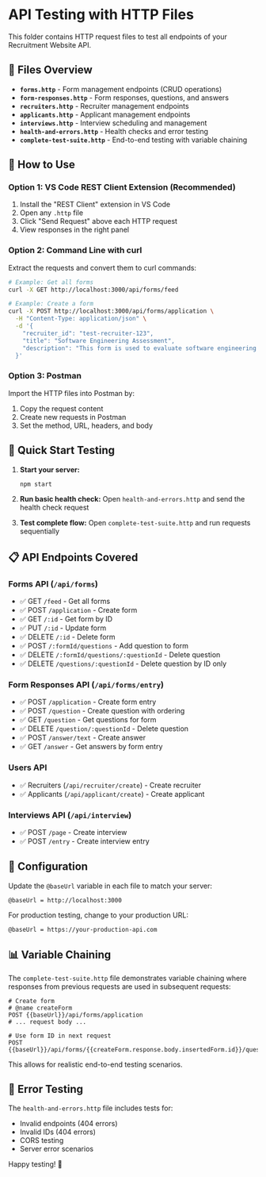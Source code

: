 # API Testing with HTTP Files

This folder contains HTTP request files to test all endpoints of your Recruitment Website API.

## 📁 Files Overview

- **`forms.http`** - Form management endpoints (CRUD operations)
- **`form-responses.http`** - Form responses, questions, and answers
- **`recruiters.http`** - Recruiter management endpoints
- **`applicants.http`** - Applicant management endpoints  
- **`interviews.http`** - Interview scheduling and management
- **`health-and-errors.http`** - Health checks and error testing
- **`complete-test-suite.http`** - End-to-end testing with variable chaining

## 🚀 How to Use

### Option 1: VS Code REST Client Extension (Recommended)

1. Install the "REST Client" extension in VS Code
2. Open any `.http` file
3. Click "Send Request" above each HTTP request
4. View responses in the right panel

### Option 2: Command Line with curl

Extract the requests and convert them to curl commands:

```bash
# Example: Get all forms
curl -X GET http://localhost:3000/api/forms/feed

# Example: Create a form
curl -X POST http://localhost:3000/api/forms/application \
  -H "Content-Type: application/json" \
  -d '{
    "recruiter_id": "test-recruiter-123",
    "title": "Software Engineering Assessment",
    "description": "This form is used to evaluate software engineering candidates."
  }'
```

### Option 3: Postman

Import the HTTP files into Postman by:
1. Copy the request content
2. Create new requests in Postman
3. Set the method, URL, headers, and body

## 🎯 Quick Start Testing

1. **Start your server:**
   ```bash
   npm start
   ```

2. **Run basic health check:**
   Open `health-and-errors.http` and send the health check request

3. **Test complete flow:**
   Open `complete-test-suite.http` and run requests sequentially

## 📋 API Endpoints Covered

### Forms API (`/api/forms`)
- ✅ GET `/feed` - Get all forms
- ✅ POST `/application` - Create form
- ✅ GET `/:id` - Get form by ID
- ✅ PUT `/:id` - Update form
- ✅ DELETE `/:id` - Delete form
- ✅ POST `/:formId/questions` - Add question to form
- ✅ DELETE `/:formId/questions/:questionId` - Delete question
- ✅ DELETE `/questions/:questionId` - Delete question by ID only

### Form Responses API (`/api/forms/entry`)
- ✅ POST `/application` - Create form entry
- ✅ POST `/question` - Create question with ordering
- ✅ GET `/question` - Get questions for form
- ✅ DELETE `/question/:questionId` - Delete question
- ✅ POST `/answer/text` - Create answer
- ✅ GET `/answer` - Get answers by form entry

### Users API
- ✅ Recruiters (`/api/recruiter/create`) - Create recruiter
- ✅ Applicants (`/api/applicant/create`) - Create applicant

### Interviews API (`/api/interview`)
- ✅ POST `/page` - Create interview
- ✅ POST `/entry` - Create interview entry

## 🔧 Configuration

Update the `@baseUrl` variable in each file to match your server:

```http
@baseUrl = http://localhost:3000
```

For production testing, change to your production URL:

```http
@baseUrl = https://your-production-api.com
```

## 📊 Variable Chaining

The `complete-test-suite.http` file demonstrates variable chaining where responses from previous requests are used in subsequent requests:

```http
# Create form
# @name createForm
POST {{baseUrl}}/api/forms/application
# ... request body ...

# Use form ID in next request
POST {{baseUrl}}/api/forms/{{createForm.response.body.insertedForm.id}}/questions
```

This allows for realistic end-to-end testing scenarios.

## 🐛 Error Testing

The `health-and-errors.http` file includes tests for:
- Invalid endpoints (404 errors)
- Invalid IDs (404 errors)  
- CORS testing
- Server error scenarios

Happy testing! 🎉
